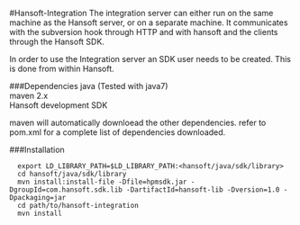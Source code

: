 #Hansoft-Integration
The integration server can either run on the same machine as the Hansoft server, or on a separate machine. It communicates with the subversion hook through HTTP and with hansoft and the clients through the Hansoft SDK.

In order to use the Integration server an SDK user needs to be created. This is done from within Hansoft.

###Dependencies
java (Tested with java7)  
maven 2.x  
Hansoft development SDK

maven will automatically downloead the other dependencies. refer to pom.xml for a complete list of dependencies downloaded.

###Installation
```shell
  export LD_LIBRARY_PATH=$LD_LIBRARY_PATH:<hansoft/java/sdk/library>
  cd hansoft/java/sdk/library
  mvn install:install-file -Dfile=hpmsdk.jar -DgroupId=com.hansoft.sdk.lib -DartifactId=hansoft-lib -Dversion=1.0 -Dpackaging=jar
  cd path/to/hansoft-integration
  mvn install
```
